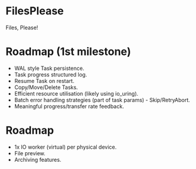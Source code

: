 # FilesPlease
Files, Please!

# Roadmap (1st milestone)
- WAL style Task persistence.
- Task progress structured log.
- Resume Task on restart.
- Copy/Move/Delete Tasks.
- Efficient resource utilisation (likely using io_uring).
- Batch error handling strategies (part of task params) - Skip/RetryAbort.
- Meaningful progress/transfer rate feedback.

# Roadmap
- 1x IO worker (virtual) per physical device.
- File preview.
- Archiving features.

